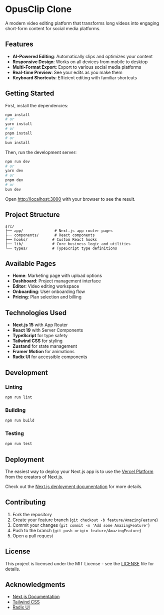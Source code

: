 # OpusClip Clone

A modern video editing platform that transforms long videos into engaging short-form content for social media platforms.

## Features

- **AI-Powered Editing**: Automatically clips and optimizes your content
- **Responsive Design**: Works on all devices from mobile to desktop
- **Multi-Format Export**: Export to various social media platforms
- **Real-time Preview**: See your edits as you make them
- **Keyboard Shortcuts**: Efficient editing with familiar shortcuts

## Getting Started

First, install the dependencies:

```bash
npm install
# or
yarn install
# or
pnpm install
# or
bun install
```

Then, run the development server:

```bash
npm run dev
# or
yarn dev
# or
pnpm dev
# or
bun dev
```

Open [http://localhost:3000](http://localhost:3000) with your browser to see the result.

## Project Structure

```
src/
├── app/              # Next.js app router pages
├── components/       # React components
├── hooks/           # Custom React hooks
├── lib/             # Core business logic and utilities
└── types/           # TypeScript type definitions
```

## Available Pages

- **Home**: Marketing page with upload options
- **Dashboard**: Project management interface
- **Editor**: Video editing workspace
- **Onboarding**: User onboarding flow
- **Pricing**: Plan selection and billing

## Technologies Used

- **Next.js 15** with App Router
- **React 19** with Server Components
- **TypeScript** for type safety
- **Tailwind CSS** for styling
- **Zustand** for state management
- **Framer Motion** for animations
- **Radix UI** for accessible components

## Development

### Linting

```bash
npm run lint
```

### Building

```bash
npm run build
```

### Testing

```bash
npm run test
```

## Deployment

The easiest way to deploy your Next.js app is to use the [Vercel Platform](https://vercel.com/new) from the creators of Next.js.

Check out the [Next.js deployment documentation](https://nextjs.org/docs/deployment) for more details.

## Contributing

1. Fork the repository
2. Create your feature branch (`git checkout -b feature/AmazingFeature`)
3. Commit your changes (`git commit -m 'Add some AmazingFeature'`)
4. Push to the branch (`git push origin feature/AmazingFeature`)
5. Open a pull request

## License

This project is licensed under the MIT License - see the [LICENSE](LICENSE) file for details.

## Acknowledgments

- [Next.js Documentation](https://nextjs.org/docs)
- [Tailwind CSS](https://tailwindcss.com)
- [Radix UI](https://www.radix-ui.com)